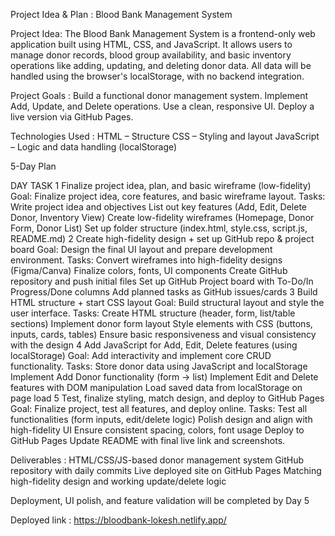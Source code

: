 Project Idea & Plan :		Blood Bank Management System 

Project Idea:
The Blood Bank Management System is a frontend-only web application built using HTML, CSS, and JavaScript.
It allows users to manage donor records, blood group availability, and basic inventory operations like adding, updating,
and deleting donor data. All data will be handled using the browser's localStorage, with no backend integration.

Project Goals :
Build a functional donor management system.
Implement Add, Update, and Delete operations.
Use a clean, responsive UI.
Deploy a live version via GitHub Pages.

Technologies Used :
HTML – Structure
CSS – Styling and layout
JavaScript – Logic and data handling (localStorage)

5-Day Plan

DAY
TASK
1
Finalize project idea, plan, and basic wireframe (low-fidelity)
Goal: Finalize project idea, core features, and basic wireframe layout.
Tasks:
Write project idea and objectives
List out key features (Add, Edit, Delete Donor, Inventory View)
Create low-fidelity wireframes (Homepage, Donor Form, Donor List)
Set up folder structure (index.html, style.css, script.js, README.md)
2
Create high-fidelity design + set up GitHub repo & project board
Goal: Design the final UI layout and prepare development environment.
Tasks:
Convert wireframes into high-fidelity designs (Figma/Canva)
Finalize colors, fonts, UI components
Create GitHub repository and push initial files
Set up GitHub Project board with To-Do/In Progress/Done columns
Add planned tasks as GitHub issues/cards
3
Build HTML structure + start CSS layout 
Goal: Build structural layout and style the user interface.
Tasks:
Create HTML structure (header, form, list/table sections)
Implement donor form layout
Style elements with CSS (buttons, inputs, cards, tables)
Ensure basic responsiveness and visual consistency with the design
4
Add JavaScript for Add, Edit, Delete features (using localStorage) 
Goal: Add interactivity and implement core CRUD functionality.
Tasks:
Store donor data using JavaScript and localStorage
Implement Add Donor functionality (form → list)
Implement Edit and Delete features with DOM manipulation
Load saved data from localStorage on page load
5
Test, finalize styling, match design, and deploy to GitHub Pages 
Goal: Finalize project, test all features, and deploy online.
Tasks:
Test all functionalities (form inputs, edit/delete logic)
Polish design and align with high-fidelity UI
Ensure consistent spacing, colors, font usage
Deploy to GitHub Pages
Update README with final live link and screenshots.



Deliverables :
HTML/CSS/JS-based donor management system
GitHub repository with daily commits
Live deployed site on GitHub Pages
Matching high-fidelity design and working update/delete logic


Deployment, UI polish, and feature validation will be completed by Day 5

Deployed link : https://bloodbank-lokesh.netlify.app/
